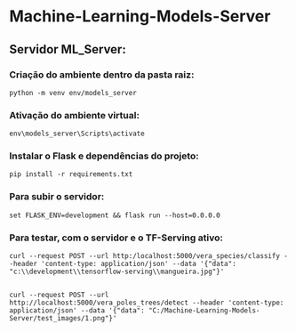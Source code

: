 # Machine-Learning-Models-Server

## Servidor ML_Server:

### Criação do ambiente dentro da pasta raiz:

	python -m venv env/models_server
	
### Ativação do ambiente virtual:
	
	env\models_server\Scripts\activate
	
### Instalar o Flask e dependências do projeto:

	pip install -r requirements.txt
	
### Para subir o servidor:

	set FLASK_ENV=development && flask run --host=0.0.0.0

### Para testar, com o servidor e o TF-Serving ativo:

	curl --request POST --url http:/localhost:5000/vera_species/classify --header 'content-type: application/json' --data '{"data": "c:\\development\\tensorflow-serving\\mangueira.jpg"}'


	curl --request POST --url http://localhost:5000/vera_poles_trees/detect --header 'content-type: application/json' --data '{"data": "C:/Machine-Learning-Models-Server/test_images/1.png"}'
